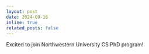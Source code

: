 ```yaml
---
layout: post
date: 2024-09-16 
inline: true
related_posts: false
---
```


Excited to join Northwestern University CS PhD program!